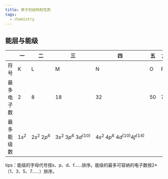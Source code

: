 ```yaml
---
title: 原子的结构和性质
tags:
  - chemistry
---
```


## 能层与能级

||一|二|三|四|五|六|七|n|
|----|----|----|----|----|----|----|----|----|
|符号|K|L|M|N|O|P|Q||
|最多电子数|2|8|18|32|50|72|80|$2n^2$|
|最多能级数|$1s^2$|$2s^2\ 2p^6$|$3s^2\ 3p^6\ 3d^(10)$|$4s^2\ 4p^6\ 4d^(10) 4f^(14)$|||||

tips：能级的字母代号按s、p、d、f……排序。能级的最多可容纳的电子数按2*（1、3、5、7……）排序。
